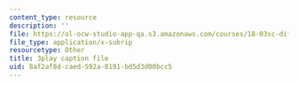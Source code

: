```yaml
---
content_type: resource
description: ''
file: https://ol-ocw-studio-app-qa.s3.amazonaws.com/courses/18-03sc-differential-equations-fall-2011/8af2af8dcaed592a8191bd5d3d00bcc5_xWa5_OXI6VM.vtt
file_type: application/x-subrip
resourcetype: Other
title: 3play caption file
uid: 8af2af8d-caed-592a-8191-bd5d3d00bcc5
---
```

